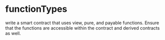 # functionTypes
write a smart contract that uses view, pure, and payable functions. Ensure that the functions are accessible within the contract and derived contracts as well.

